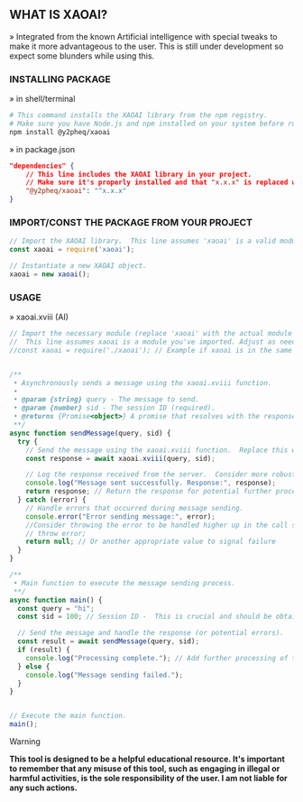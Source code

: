## WHAT IS XAOAI?<br>
» Integrated from the known Artificial intelligence with special tweaks to make
it more advantageous to the user. This is still under development so expect some
blunders while using this.

### INSTALLING PACKAGE
» in shell/terminal

```bash
# This command installs the XAOAI library from the npm registry.
# Make sure you have Node.js and npm installed on your system before running this.
npm install @y2pheq/xaoai 
```
» in package.json
```json
"dependencies" {
    // This line includes the XAOAI library in your project.
    // Make sure it's properly installed and that "x.x.x" is replaced with the correct version number you need. 
    "@y2pheq/xaoai": "^x.x.x" 
}
```

### IMPORT/CONST THE PACKAGE FROM YOUR PROJECT

```javascript
// Import the XAOAI library.  This line assumes 'xaoai' is a valid module.
const xaoai = require('xaoai'); 

// Instantiate a new XAOAI object.
xaoai = new xaoai();
```

### USAGE<br>

» xaoai.xviii (AI)

```javascript
// Import the necessary module (replace 'xaoai' with the actual module name)
//  This line assumes xaoai is a module you've imported. Adjust as needed for your setup.
//const xaoai = require('./xaoai'); // Example if xaoai is in the same directory


/**
 • Asynchronously sends a message using the xaoai.xviii function.
 •
 • @param {string} query - The message to send.
 • @param {number} sid - The session ID (required).
 • @returns {Promise<object>} A promise that resolves with the response from xaoai.xviii, or rejects with an error.
 **/
async function sendMessage(query, sid) {
  try {
    // Send the message using the xaoai.xviii function.  Replace this with the actual function call if different.
    const response = await xaoai.xviii(query, sid); 

    // Log the response received from the server.  Consider more robust error handling within the response itself.
    console.log("Message sent successfully. Response:", response);  
    return response; // Return the response for potential further processing
  } catch (error) {
    // Handle errors that occurred during message sending.
    console.error("Error sending message:", error);
    //Consider throwing the error to be handled higher up in the call stack instead of just logging
    // throw error;  
    return null; // Or another appropriate value to signal failure
  }
}

/**
 • Main function to execute the message sending process.
 **/
async function main() {
  const query = "hi";
  const sid = 100; // Session ID -  This is crucial and should be obtained securely and correctly!

  // Send the message and handle the response (or potential errors).
  const result = await sendMessage(query, sid);
  if (result) {
    console.log("Processing complete."); // Add further processing of the result if necessary.
  } else {
    console.log("Message sending failed.");
  }
}


// Execute the main function.
main();

```

> [!WARNING] 
> __This tool is designed to be a helpful educational resource.  It's important to remember that any misuse of this tool, such as engaging in illegal or harmful activities, is the sole responsibility of the user. I am not liable for any such actions.__

